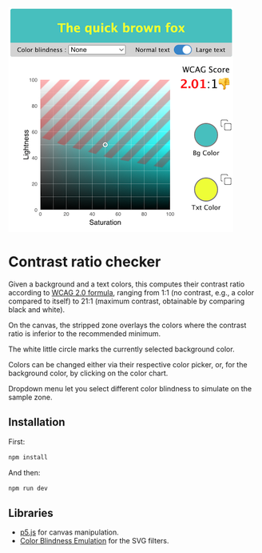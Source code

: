 ![Screen capture](https://github.com/AlainGourves/contrast-ratio/blob/main/contrast-ratio-checker.png?raw=true)

# Contrast ratio checker

Given a background and a text colors, this computes their contrast ratio according to [WCAG 2.0 formula](https://www.w3.org/TR/WCAG20/#contrast-ratiodef), ranging from 1:1 (no contrast, e.g., a color compared to itself) to 21:1 (maximum contrast, obtainable by comparing black and white).

On the canvas, the stripped zone overlays the colors where the contrast ratio is inferior to the recommended minimum.

The white little circle marks the currently selected background color.

Colors can be changed either via their respective color picker, or, for the background color, by clicking on the color chart.

Dropdown menu let you select different color blindness to simulate on the sample zone.

## Installation

First:

```bash
npm install
```
And then:

```bash
npm run dev
```

## Libraries

- [p5.js](https://p5js.org/) for canvas manipulation.
- [Color Blindness Emulation](https://github.com/hail2u/color-blindness-emulation) for the SVG filters.
